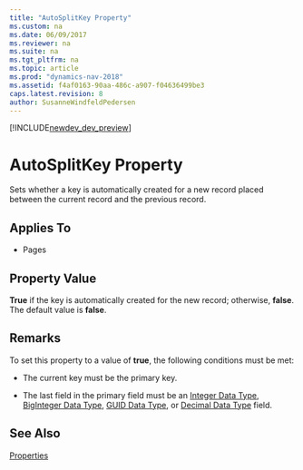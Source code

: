 ```yaml
---
title: "AutoSplitKey Property"
ms.custom: na
ms.date: 06/09/2017
ms.reviewer: na
ms.suite: na
ms.tgt_pltfrm: na
ms.topic: article
ms.prod: "dynamics-nav-2018"
ms.assetid: f4af0163-90aa-486c-a907-f04636499be3
caps.latest.revision: 8
author: SusanneWindfeldPedersen
---
```


[!INCLUDE[newdev_dev_preview](../includes/newdev_dev_preview.md)]

# AutoSplitKey Property
Sets whether a key is automatically created for a new record placed between the current record and the previous record.  
  
## Applies To  
  
-   Pages  
  
## Property Value  
 **True** if the key is automatically created for the new record; otherwise, **false**. The default value is **false**.  
  
## Remarks  
 To set this property to a value of **true**, the following conditions must be met:  
  
-   The current key must be the primary key.  
  
-   The last field in the primary field must be an [Integer Data Type](../datatypes/devenv-integer-data-type.md), [BigInteger Data Type](../datatypes/devenv-biginteger-data-type.md), [GUID Data Type](../datatypes/devenv-guid-data-type.md), or [Decimal Data Type](../datatypes/devenv-decimal-data-type.md) field.  
  
## See Also  
 [Properties](devenv-properties.md)